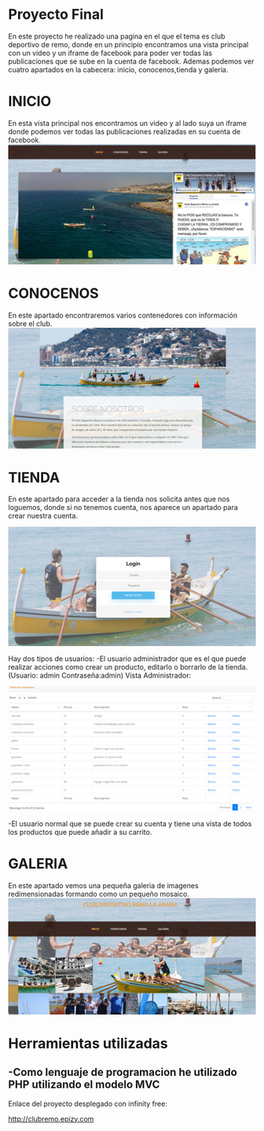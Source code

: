 # Proyecto Final

En este proyecto he realizado una pagina en el que el tema es club deportivo de remo, donde en un principio encontramos
una vista principal con un video y un iframe de facebook para poder ver todas las publicaciones que se sube en la
cuenta de facebook. Ademas podemos ver cuatro apartados en la cabecera: inicio, conocenos,tienda y galeria.

# INICIO

En esta vista principal nos encontramos un video y al lado suya un iframe donde podemos ver todas las publicaciones
realizadas en su cuenta de facebook.
<img src="capturas/inicio.PNG">

# CONOCENOS

En este apartado encontraremos varios contenedores con información sobre el club.
<img src="capturas/conocenos.PNG">

# TIENDA

En este apartado para acceder a la tienda nos solicita antes que nos loguemos, donde si no tenemos cuenta, nos aparece
un apartado para crear nuestra cuenta.

<img src="capturas/tienda.PNG">

Hay dos tipos de usuarios:
  -El usuario administrador que es el que puede realizar acciones como crear un producto, editarlo
  o borrarlo de la tienda.(Usuario: admin   Contraseña:admin)
  Vista Administrador:
  
  <img src="capturas/admin.PNG">
  
  -El usuario normal que se puede crear su cuenta y tiene una vista de todos los productos que puede añadir a su carrito.

# GALERIA

En este apartado vemos una pequeña galeria de imagenes redimensionadas formando como un pequeño mosaico.
<img src="capturas/galeria.PNG">


# Herramientas utilizadas

-Como lenguaje de programacion he utilizado PHP utilizando el modelo MVC
- 


Enlace del proyecto desplegado con infinity free:

http://clubremo.epizy.com


